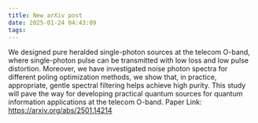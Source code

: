 ```yaml
---
title: New arXiv post
date: 2025-01-24 04:43:09
tags:
---
```


We designed pure heralded single-photon sources at the telecom O-band, where single-photon pulse can be transmitted with low loss and low pulse distortion. Moreover, we have investigated noise photon spectra for different poling optimization methods, we show that, in practice, appropriate, gentle spectral filtering helps achieve high purity. This study will pave the way for developing practical quantum sources for quantum information applications at the telecom O-band.
Paper Link: https://arxiv.org/abs/2501.14214
